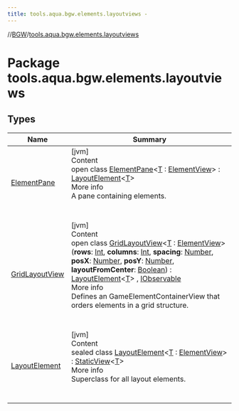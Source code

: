```yaml
---
title: tools.aqua.bgw.elements.layoutviews -
---
```

//[BGW](../../index.md)/[tools.aqua.bgw.elements.layoutviews](index.md)



# Package tools.aqua.bgw.elements.layoutviews  


## Types  
  
|  Name |  Summary | 
|---|---|
| <a name="tools.aqua.bgw.elements.layoutviews/ElementPane///PointingToDeclaration/"></a>[ElementPane](-element-pane/index.md)| <a name="tools.aqua.bgw.elements.layoutviews/ElementPane///PointingToDeclaration/"></a>[jvm]  <br>Content  <br>open class [ElementPane](-element-pane/index.md)<[T](-element-pane/index.md) : [ElementView](../tools.aqua.bgw.elements/-element-view/index.md)> : [LayoutElement](-layout-element/index.md)<[T](-element-pane/index.md)>   <br>More info  <br>A pane containing elements.  <br><br><br>|
| <a name="tools.aqua.bgw.elements.layoutviews/GridLayoutView///PointingToDeclaration/"></a>[GridLayoutView](-grid-layout-view/index.md)| <a name="tools.aqua.bgw.elements.layoutviews/GridLayoutView///PointingToDeclaration/"></a>[jvm]  <br>Content  <br>open class [GridLayoutView](-grid-layout-view/index.md)<[T](-grid-layout-view/index.md) : [ElementView](../tools.aqua.bgw.elements/-element-view/index.md)>(**rows**: [Int](https://kotlinlang.org/api/latest/jvm/stdlib/kotlin/-int/index.html), **columns**: [Int](https://kotlinlang.org/api/latest/jvm/stdlib/kotlin/-int/index.html), **spacing**: [Number](https://kotlinlang.org/api/latest/jvm/stdlib/kotlin/-number/index.html), **posX**: [Number](https://kotlinlang.org/api/latest/jvm/stdlib/kotlin/-number/index.html), **posY**: [Number](https://kotlinlang.org/api/latest/jvm/stdlib/kotlin/-number/index.html), **layoutFromCenter**: [Boolean](https://kotlinlang.org/api/latest/jvm/stdlib/kotlin/-boolean/index.html)) : [LayoutElement](-layout-element/index.md)<[T](-grid-layout-view/index.md)> , [IObservable](../tools.aqua.bgw.observable/-i-observable/index.md)  <br>More info  <br>Defines an GameElementContainerView that orders elements in a grid structure.  <br><br><br>|
| <a name="tools.aqua.bgw.elements.layoutviews/LayoutElement///PointingToDeclaration/"></a>[LayoutElement](-layout-element/index.md)| <a name="tools.aqua.bgw.elements.layoutviews/LayoutElement///PointingToDeclaration/"></a>[jvm]  <br>Content  <br>sealed class [LayoutElement](-layout-element/index.md)<[T](-layout-element/index.md) : [ElementView](../tools.aqua.bgw.elements/-element-view/index.md)> : [StaticView](../tools.aqua.bgw.elements/-static-view/index.md)<[T](-layout-element/index.md)>   <br>More info  <br>Superclass for all layout elements.  <br><br><br>|

